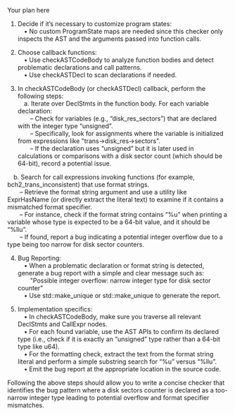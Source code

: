 Your plan here

1. Decide if it’s necessary to customize program states:  
 • No custom ProgramState maps are needed since this checker only inspects the AST and the arguments passed into function calls.

2. Choose callback functions:  
 • Use checkASTCodeBody to analyze function bodies and detect problematic declarations and call patterns.  
 • Use checkASTDecl to scan declarations if needed.

3. In checkASTCodeBody (or checkASTDecl) callback, perform the following steps:  
 a. Iterate over DeclStmts in the function body. For each variable declaration:  
  – Check for variables (e.g., “disk_res_sectors”) that are declared with the integer type “unsigned”.  
  – Specifically, look for assignments where the variable is initialized from expressions like "trans->disk_res->sectors".  
  – If the declaration uses “unsigned” but it is later used in calculations or comparisons with a disk sector count (which should be 64-bit), record a potential issue.

 b. Search for call expressions invoking functions (for example, bch2_trans_inconsistent) that use format strings.  
  – Retrieve the format string argument and use a utility like ExprHasName (or directly extract the literal text) to examine if it contains a mismatched format specifier.  
  – For instance, check if the format string contains “%u” when printing a variable whose type is expected to be a 64-bit value, and it should be “%llu”.  
  – If found, report a bug indicating a potential integer overflow due to a type being too narrow for disk sector counters.

4. Bug Reporting:  
 • When a problematic declaration or format string is detected, generate a bug report with a simple and clear message such as:  
  "Possible integer overflow: narrow integer type for disk sector counter"  
 • Use std::make_unique<BasicBugReport> or std::make_unique<PathSensitiveBugReport> to generate the report.

5. Implementation specifics:  
 • In checkASTCodeBody, make sure you traverse all relevant DeclStmts and CallExpr nodes.  
 • For each found variable, use the AST APIs to confirm its declared type (i.e., check if it is exactly an “unsigned” type rather than a 64-bit type like u64).  
 • For the formatting check, extract the text from the format string literal and perform a simple substring search for “%u” versus “%llu”.  
 • Emit the bug report at the appropriate location in the source code.

Following the above steps should allow you to write a concise checker that identifies the bug pattern where a disk sectors counter is declared as a too-narrow integer type leading to potential overflow and format specifier mismatches.